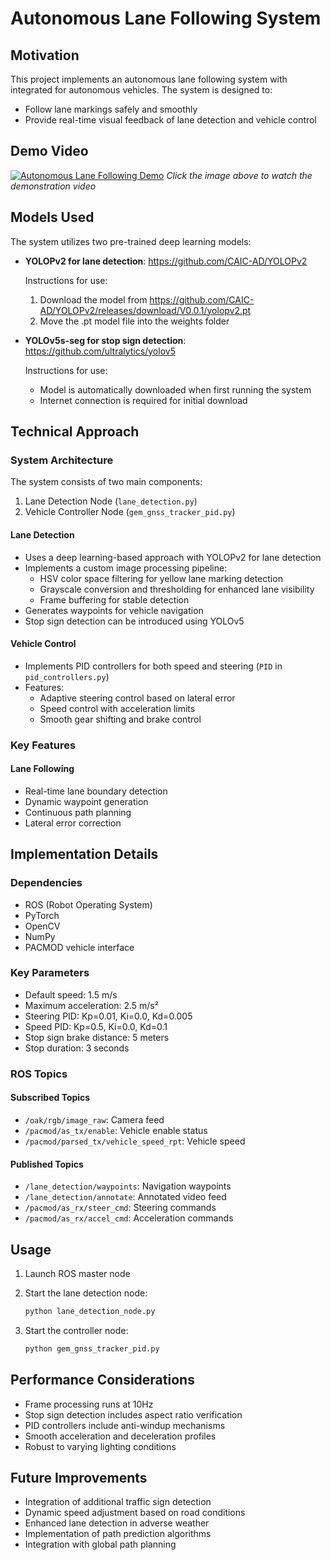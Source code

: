 # Autonomous Lane Following System 

## Motivation
This project implements an autonomous lane following system with integrated  for autonomous vehicles. The system is designed to:
- Follow lane markings safely and smoothly
- Provide real-time visual feedback of lane detection and vehicle control

## Demo Video
[![Autonomous Lane Following Demo](https://img.youtube.com/vi/EK7IHKS61hU/0.jpg)](https://youtu.be/EK7IHKS61hU)
*Click the image above to watch the demonstration video*

## Models Used
The system utilizes two pre-trained deep learning models:

- **YOLOPv2 for lane detection**: https://github.com/CAIC-AD/YOLOPv2
  
  Instructions for use:
  1. Download the model from https://github.com/CAIC-AD/YOLOPv2/releases/download/V0.0.1/yolopv2.pt
  2. Move the .pt model file into the weights folder

- **YOLOv5s-seg for stop sign detection**: https://github.com/ultralytics/yolov5
  
  Instructions for use:
  - Model is automatically downloaded when first running the system
  - Internet connection is required for initial download


## Technical Approach

### System Architecture
The system consists of two main components:
1. Lane Detection Node (`lane_detection.py`)
2. Vehicle Controller Node (`gem_gnss_tracker_pid.py`)

#### Lane Detection
- Uses a deep learning-based approach with YOLOPv2 for lane detection
- Implements a custom image processing pipeline:
  - HSV color space filtering for yellow lane marking detection
  - Grayscale conversion and thresholding for enhanced lane visibility
  - Frame buffering for stable detection
- Generates waypoints for vehicle navigation
- Stop sign detection can be introduced using YOLOv5

#### Vehicle Control
- Implements PID controllers for both speed and steering (`PID` in `pid_controllers.py`)
- Features:
  - Adaptive steering control based on lateral error
  - Speed control with acceleration limits
  - Smooth gear shifting and brake control

### Key Features

#### Lane Following
- Real-time lane boundary detection
- Dynamic waypoint generation
- Continuous path planning
- Lateral error correction

## Implementation Details

### Dependencies
- ROS (Robot Operating System)
- PyTorch
- OpenCV
- NumPy
- PACMOD vehicle interface

### Key Parameters
- Default speed: 1.5 m/s
- Maximum acceleration: 2.5 m/s²
- Steering PID: Kp=0.01, Ki=0.0, Kd=0.005
- Speed PID: Kp=0.5, Ki=0.0, Kd=0.1
- Stop sign brake distance: 5 meters
- Stop duration: 3 seconds

### ROS Topics
#### Subscribed Topics
- `/oak/rgb/image_raw`: Camera feed
- `/pacmod/as_tx/enable`: Vehicle enable status
- `/pacmod/parsed_tx/vehicle_speed_rpt`: Vehicle speed

#### Published Topics
- `/lane_detection/waypoints`: Navigation waypoints
- `/lane_detection/annotate`: Annotated video feed
- `/pacmod/as_rx/steer_cmd`: Steering commands
- `/pacmod/as_rx/accel_cmd`: Acceleration commands

## Usage
1. Launch ROS master node

2. Start the lane detection node:
   ```bash
   python lane_detection_node.py
   ```
3. Start the controller node:
   ```bash
   python gem_gnss_tracker_pid.py
   ```

## Performance Considerations
- Frame processing runs at 10Hz
- Stop sign detection includes aspect ratio verification
- PID controllers include anti-windup mechanisms
- Smooth acceleration and deceleration profiles
- Robust to varying lighting conditions

## Future Improvements
- Integration of additional traffic sign detection
- Dynamic speed adjustment based on road conditions
- Enhanced lane detection in adverse weather
- Implementation of path prediction algorithms
- Integration with global path planning
